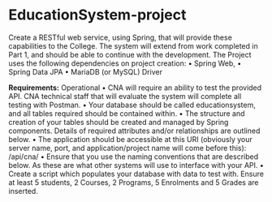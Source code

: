 # EducationSystem-project

Create a RESTful web service, using Spring, that will provide these capabilities to the College. 
The system will extend from work completed in Part 1, and should be able to continue with the 
development. The Project uses the following dependencies on project creation:
• Spring Web,
• Spring Data JPA
• MariaDB (or MySQL) Driver

**Requirements:**
Operational
• CNA will require an ability to test the provided API. CNA technical staff that will evaluate the
system will complete all testing with Postman.
• Your database should be called educationsystem, and all tables required should be contained
within.
• The structure and creation of your tables should be created and managed by Spring
components. Details of required attributes and/or relationships are outlined below.
• The application should be accessible at this URI (obviously your server name, port, and
application/project name will come before this): /api/cna/
• Ensure that you use the naming conventions that are described below. As these are what other
systems will use to interface with your API.
• Create a script which populates your database with data to test with. Ensure at least 5 students,
2 Courses, 2 Programs, 5 Enrolments and 5 Grades are inserted.
